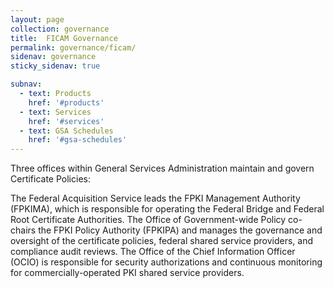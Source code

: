 ```yaml
---
layout: page
collection: governance
title:  FICAM Governance
permalink: governance/ficam/
sidenav: governance
sticky_sidenav: true

subnav:
  - text: Products
    href: '#products'
  - text: Services
    href: '#services'
  - text: GSA Schedules
    href: '#gsa-schedules'
---
```




Three offices within General Services Administration maintain and govern Certificate Policies:

The Federal Acquisition Service leads the FPKI Management Authority (FPKIMA), which is responsible for operating the Federal Bridge and Federal Root Certificate Authorities.
The Office of Government-wide Policy co-chairs the FPKI Policy Authority (FPKIPA) and manages the governance and oversight of the certificate policies, federal shared service providers, and compliance audit reviews.
The Office of the Chief Information Officer (OCIO) is responsible for security authorizations and continuous monitoring for commercially-operated PKI shared service providers.
